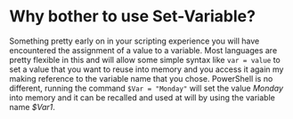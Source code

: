 # Why bother to use Set-Variable?

Something pretty early on in your scripting experience you will have encountered the assignment of a value to a variable. Most languages are 
pretty flexible in this and will allow some simple syntax like ```var = value``` to set a value that you want to reuse into memory and you access
it again my making reference to the variable name that you chose. PowerShell is no different, running the command ```$Var = "Monday"``` will 
set the value *Monday* into memory and it can be recalled and used at will by using the variable name *$Var1*.
